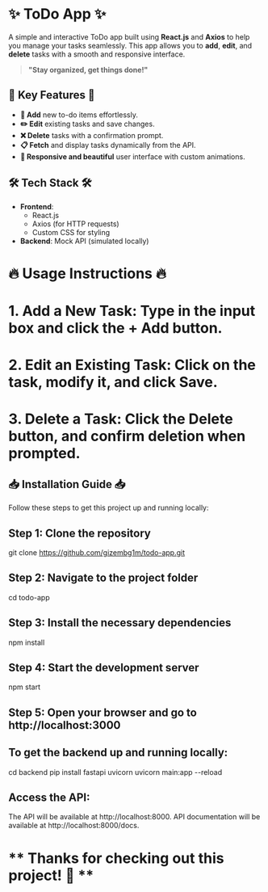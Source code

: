 # ✨ **ToDo App** ✨

A simple and interactive ToDo app built using **React.js** and **Axios** to help you manage your tasks seamlessly. This app allows you to **add**, **edit**, and **delete** tasks with a smooth and responsive interface.

> **"Stay organized, get things done!"**

## 🌟 **Key Features** 🌟

- **📝 Add** new to-do items effortlessly.
- **✏️ Edit** existing tasks and save changes.
- **❌ Delete** tasks with a confirmation prompt.
- **📋 Fetch** and display tasks dynamically from the API.
- **🎨 Responsive and beautiful** user interface with custom animations.

## 🛠️ **Tech Stack** 🛠️

- **Frontend**: 
  - React.js
  - Axios (for HTTP requests)
  - Custom CSS for styling
- **Backend**: Mock API (simulated locally)

# 🔥 Usage Instructions 🔥
# 1. Add a New Task: Type in the input box and click the + Add button.
# 2. Edit an Existing Task: Click on the task, modify it, and click Save.
# 3. Delete a Task: Click the Delete button, and confirm deletion when prompted.

  
## 📥 **Installation Guide** 📥

Follow these steps to get this project up and running locally:

## **Step 1: Clone the repository**
git clone https://github.com/gizembg1m/todo-app.git

## **Step 2: Navigate to the project folder**
cd todo-app

## **Step 3: Install the necessary dependencies**
npm install

## **Step 4: Start the development server**
npm start

## **Step 5: Open your browser and go to http://localhost:3000**

## **To get the backend up and running locally:**
cd backend
pip install fastapi uvicorn
uvicorn main:app --reload

## **Access the API:**
The API will be available at http://localhost:8000.
API documentation will be available at http://localhost:8000/docs.

# ** Thanks for checking out this project! 🚀 **




